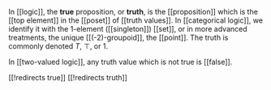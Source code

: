 In [[logic]], the __true__ proposition, or __truth__, is the [[proposition]] which is the [[top element]] in the [[poset]] of [[truth values]].  In [[categorical logic]], we identify it with the $1$-element ([[singleton]]) [[set]], or in more advanced treatments, the unique [[(-2)-groupoid]], the [[point]].  The truth is commonly denoted $T$, $\top$, or $1$.

In [[two-valued logic]], any truth value which is not true is [[false]].


[[!redirects true]]
[[!redirects truth]]
